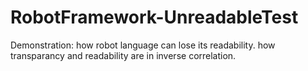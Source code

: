 # RobotFramework-UnreadableTest
Demonstration: how robot language can lose its readability.
               how transparancy and readability are in inverse correlation.
